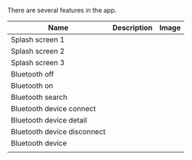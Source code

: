 There are several features in the app.

|Name|Description|Image|
|-|-|-|
|Splash screen 1|||
|Splash screen 2|||
|Splash screen 3|||
|Bluetooth off|||
|Bluetooth on|||
|Bluetooth search|||
|Bluetooth device connect|||
|Bluetooth device detail|||
|Bluetooth device disconnect|||
|Bluetooth device|||
||||

